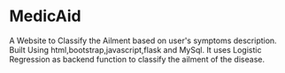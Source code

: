 # MedicAid
A Website to Classify the Ailment based on user's symptoms description. Built Using html,bootstrap,javascript,flask and MySql.
It uses Logistic Regression as backend function to classify the ailment of the disease.
